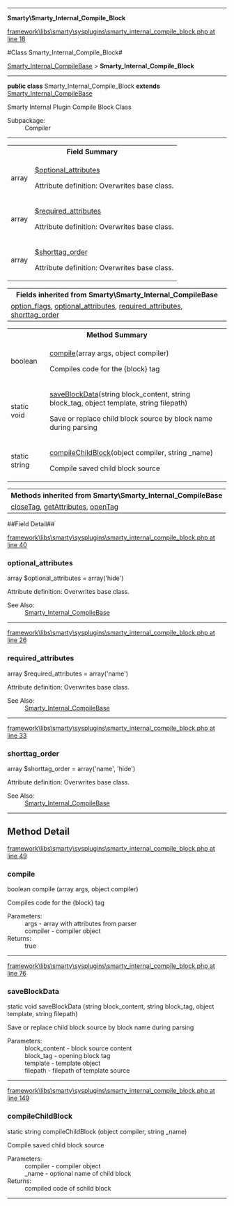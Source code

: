 

- - -

**Smarty\Smarty_Internal_Compile_Block**


<a href="https://github.com/JeyDotC/Hirudo/blob/master/framework/libs/smarty/sysplugins/smarty_internal_compile_block.php#L18" target='_blank'>framework\libs\smarty\sysplugins\smarty_internal_compile_block.php at line 18</a>

#Class Smarty_Internal_Compile_Block#

<a href="https://github.com/JeyDotC/Hirudo-docs/blob/master/Smarty/Smarty_Internal_CompileBase.md">Smarty_Internal_CompileBase</a>
 &gt; **Smarty_Internal_Compile_Block**




- - -

<p><strong>public  class</strong> <span>Smarty_Internal_Compile_Block</span>
<strong>extends</strong> <a href="https://github.com/JeyDotC/Hirudo-docs/blob/master/Smarty/Smarty_Internal_CompileBase.md">Smarty_Internal_CompileBase</a>

</p>

<div class="comment" id="overview_description"><p>Smarty Internal Plugin Compile Block Class</p></div>

<dl>
<dt>Subpackage:</dt>
<dd>Compiler</dd>
</dl>


<hr />



<table id="summary_field">
<tr><th colspan="2">Field Summary</th></tr>
<tr>
<td><span class='k'></span> <span class='nx'>array</span></td>
<td class="description"><p class="name" ><a href="https://github.com/JeyDotC/Hirudo-docs/blob/master/Smarty/Smarty_Internal_Compile_Block.md#optional_attributes"> $optional_attributes</a>
                                </p><p class="description">Attribute definition: Overwrites base class.</p></td>
</tr>
<tr>
<td><span class='k'></span> <span class='nx'>array</span></td>
<td class="description"><p class="name" ><a href="https://github.com/JeyDotC/Hirudo-docs/blob/master/Smarty/Smarty_Internal_Compile_Block.md#required_attributes"> $required_attributes</a>
                                </p><p class="description">Attribute definition: Overwrites base class.</p></td>
</tr>
<tr>
<td><span class='k'></span> <span class='nx'>array</span></td>
<td class="description"><p class="name" ><a href="https://github.com/JeyDotC/Hirudo-docs/blob/master/Smarty/Smarty_Internal_Compile_Block.md#shorttag_order"> $shorttag_order</a>
                                </p><p class="description">Attribute definition: Overwrites base class.</p></td>
</tr>
</table>

<table class="inherit">
<tr><th colspan="2">Fields inherited from Smarty\Smarty_Internal_CompileBase</th></tr>
<tr><td><a href="https://github.com/JeyDotC/Hirudo-docs/blob/master/Smarty/Smarty_Internal_CompileBase.md#option_flags">option_flags</a>, <a href="https://github.com/JeyDotC/Hirudo-docs/blob/master/Smarty/Smarty_Internal_CompileBase.md#optional_attributes">optional_attributes</a>, <a href="https://github.com/JeyDotC/Hirudo-docs/blob/master/Smarty/Smarty_Internal_CompileBase.md#required_attributes">required_attributes</a>, <a href="https://github.com/JeyDotC/Hirudo-docs/blob/master/Smarty/Smarty_Internal_CompileBase.md#shorttag_order">shorttag_order</a></td></tr></table>

<table id="summary_method">
<tr><th colspan="2">Method Summary</th></tr>
<tr>
<td><span class='k'></span> <span class='nx'>boolean</span></td>
<td class="description"><p class="name"><a href="#compile">compile</a>(array args, object compiler)</p><p class="description">Compiles code for the {block} tag</p></td>
</tr>
<tr>
<td><span class='k'>static </span> <span class='nx'>void</span></td>
<td class="description"><p class="name"><a href="#saveblockdata">saveBlockData</a>(string block_content, string block_tag, object template, string filepath)</p><p class="description">Save or replace child block source by block name during parsing</p></td>
</tr>
<tr>
<td><span class='k'>static </span> <span class='nx'>string</span></td>
<td class="description"><p class="name"><a href="#compilechildblock">compileChildBlock</a>(object compiler, string _name)</p><p class="description">Compile saved child block source</p></td>
</tr>
</table>

<table class="inherit">
<tr><th colspan="2">Methods inherited from Smarty\Smarty_Internal_CompileBase</th></tr>
<tr><td><a href="https://github.com/JeyDotC/Hirudo-docs/blob/master/Smarty/Smarty_Internal_CompileBase.md#closetag">closeTag</a>, <a href="https://github.com/JeyDotC/Hirudo-docs/blob/master/Smarty/Smarty_Internal_CompileBase.md#getattributes">getAttributes</a>, <a href="https://github.com/JeyDotC/Hirudo-docs/blob/master/Smarty/Smarty_Internal_CompileBase.md#opentag">openTag</a></td></tr></table>

##Field Detail##

<a href="https://github.com/JeyDotC/Hirudo/blob/master/framework/libs/smarty/sysplugins/smarty_internal_compile_block.php#L40" target='_blank'>framework\libs\smarty\sysplugins\smarty_internal_compile_block.php at line 40</a>

<h3 id="optional_attributes">optional_attributes</h3>
<span class='k'></span> <span class='nx'>array</span><span class='no'> $optional_attributes</span><span class='o'> = array('hide')</span>

<div class="details">
<p>Attribute definition: Overwrites base class.</p><dl>
<dt>See Also:</dt>
<dd><a href="../smarty/smarty_internal_compilebase.html">Smarty_Internal_CompileBase</a></dd>
</dl>

</div>

- - -


<a href="https://github.com/JeyDotC/Hirudo/blob/master/framework/libs/smarty/sysplugins/smarty_internal_compile_block.php#L26" target='_blank'>framework\libs\smarty\sysplugins\smarty_internal_compile_block.php at line 26</a>

<h3 id="required_attributes">required_attributes</h3>
<span class='k'></span> <span class='nx'>array</span><span class='no'> $required_attributes</span><span class='o'> = array('name')</span>

<div class="details">
<p>Attribute definition: Overwrites base class.</p><dl>
<dt>See Also:</dt>
<dd><a href="../smarty/smarty_internal_compilebase.html">Smarty_Internal_CompileBase</a></dd>
</dl>

</div>

- - -


<a href="https://github.com/JeyDotC/Hirudo/blob/master/framework/libs/smarty/sysplugins/smarty_internal_compile_block.php#L33" target='_blank'>framework\libs\smarty\sysplugins\smarty_internal_compile_block.php at line 33</a>

<h3 id="shorttag_order">shorttag_order</h3>
<span class='k'></span> <span class='nx'>array</span><span class='no'> $shorttag_order</span><span class='o'> = array('name', 'hide')</span>

<div class="details">
<p>Attribute definition: Overwrites base class.</p><dl>
<dt>See Also:</dt>
<dd><a href="../smarty/smarty_internal_compilebase.html">Smarty_Internal_CompileBase</a></dd>
</dl>

</div>

- - -

<h2 id="detail_method">Method Detail</h2>

<a href="https://github.com/JeyDotC/Hirudo/blob/master/framework/libs/smarty/sysplugins/smarty_internal_compile_block.php#L49" target='_blank'>framework\libs\smarty\sysplugins\smarty_internal_compile_block.php at line 49</a>

<h3 id="compile()">compile</h3>
<span class='k'></span> <span class='nx'>boolean</span> <span class='nf'>compile</span> (array args, object compiler)

<div class="details">
<p>Compiles code for the {block} tag</p><dl>
<dt>Parameters:</dt>
<dd>args - array with attributes from parser</dd>
<dd>compiler - compiler object</dd>
<dt>Returns:</dt>
<dd>true</dd>
</dl>

</div>

- - -


<a href="https://github.com/JeyDotC/Hirudo/blob/master/framework/libs/smarty/sysplugins/smarty_internal_compile_block.php#L76" target='_blank'>framework\libs\smarty\sysplugins\smarty_internal_compile_block.php at line 76</a>

<h3 id="saveBlockData()">saveBlockData</h3>
<span class='k'>static </span> <span class='nx'>void</span> <span class='nf'>saveBlockData</span> (string block_content, string block_tag, object template, string filepath)

<div class="details">
<p>Save or replace child block source by block name during parsing</p><dl>
<dt>Parameters:</dt>
<dd>block_content - block source content</dd>
<dd>block_tag - opening block tag</dd>
<dd>template - template object</dd>
<dd>filepath - filepath of template source</dd>
</dl>

</div>

- - -


<a href="https://github.com/JeyDotC/Hirudo/blob/master/framework/libs/smarty/sysplugins/smarty_internal_compile_block.php#L149" target='_blank'>framework\libs\smarty\sysplugins\smarty_internal_compile_block.php at line 149</a>

<h3 id="compileChildBlock()">compileChildBlock</h3>
<span class='k'>static </span> <span class='nx'>string</span> <span class='nf'>compileChildBlock</span> (object compiler, string _name)

<div class="details">
<p>Compile saved child block source</p><dl>
<dt>Parameters:</dt>
<dd>compiler - compiler object</dd>
<dd>_name - optional name of child block</dd>
<dt>Returns:</dt>
<dd>compiled code of schild block</dd>
</dl>

</div>

- - -


